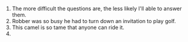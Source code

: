 1. The more difficult the questions are, the less likely I'll able to answer them.
2. Robber was so busy he had to turn down an invitation to play golf.
3. This camel is so tame that anyone can ride it.
4. 
